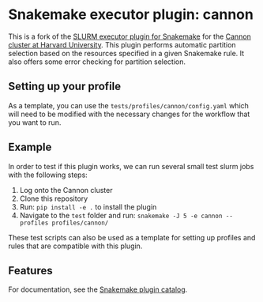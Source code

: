 # Snakemake executor plugin: cannon

This is a fork of the [SLURM executor plugin for Snakemake](https://github.com/snakemake/snakemake-executor-plugin-slurm) for the [Cannon cluster at Harvard University](https://docs.rc.fas.harvard.edu/kb/running-jobs/). This plugin performs automatic partition selection based on the resources specified in a given Snakemake rule. It also offers some error checking for partition selection.

## Setting up your profile

As a template, you can use the `tests/profiles/cannon/config.yaml` which will need to be modified with the necessary changes for the workflow that you want to run.

## Example

In order to test if this plugin works, we can run several small test slurm jobs with the following steps:

1. Log onto the Cannon cluster
2. Clone this repository
3. Run: `pip install -e .` to install the plugin
4. Navigate to the `test` folder and run: `snakemake -J 5 -e cannon --profiles profiles/cannon/`

These test scripts can also be used as a template for setting up profiles and rules that are compatible with this plugin.

## Features
For documentation, see the [Snakemake plugin catalog](https://snakemake.github.io/snakemake-plugin-catalog/plugins/executor/slurm.html).
